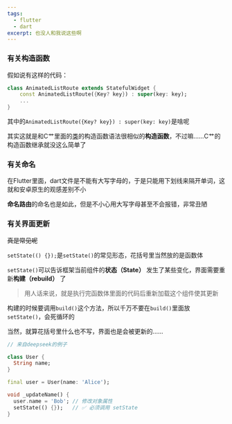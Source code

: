 ```yaml
---
tags:
  - flutter
  - dart
excerpt: 也没人和我说这些啊
---
```

### 有关构造函数

假如说有这样的代码：
```dart
class AnimatedListRoute extends StatefulWidget { 
	const AnimatedListRoute({Key? key}) : super(key: key); 
	...
}
```

其中的`AnimatedListRoute({Key? key}) : super(key: key)`是啥呢

其实这就是和C艹里面的[类](../看看C艹/2025-02-18-类的各种神奇特性.md)的构造函数语法很相似的**构造函数**，不过嘛……C艹的构造函数继承就没这么简单了

### 有关命名

在Flutter里面，dart文件是不能有大写字母的，于是只能用下划线来隔开单词，这就和安卓原生的观感差别不小

**命名路由**的命名也是如此，但是不小心用大写字母甚至不会报错，非常丑陋

### 有关界面更新

~~真是常见呢~~

`setState(() {});`是`setState()`的常见形态，花括号里当然放的是函数体

`setState()`可以告诉框架当前组件的**状态（State）** 发生了某些变化，界面需要重新**构建（rebuild）** 了

> 用人话来说，就是执行完函数体里面的代码后重新加载这个组件使其更新

构建的时候要调用`build()`这个方法，所以千万不要在`build()`里面放`setState()`，会死循环的

当然，就算花括号里什么也不写，界面也是会被更新的……

```dart
// 来自deepseek的例子

class User {
  String name;
}

final user = User(name: 'Alice');

void _updateName() {
  user.name = 'Bob'; // 修改对象属性
  setState(() {});   // ✅ 必须调用 setState
}
```
